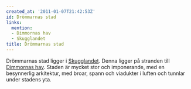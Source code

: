 ```yaml
---
created_at: '2011-01-07T21:42:53Z'
id: Drömmarnas stad
links:
  mention:
  - Dimmornas hav
  - Skugglandet
title: Drömmarnas stad
---
```


Drömmarnas stad ligger i [Skugglandet]. Denna ligger på stranden till [Dimmornas hav]. Staden är
mycket stor och imponerande, med en besynnerlig arkitektur, med broar, spann och viadukter i luften
och tunnlar under stadens yta.

  [Skugglandet]: Skugglandet
  [Dimmornas hav]: Dimmornas_hav